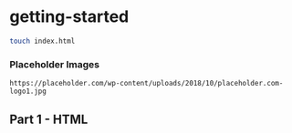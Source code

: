 # getting-started
```bash
touch index.html
```

### Placeholder Images
```
https://placeholder.com/wp-content/uploads/2018/10/placeholder.com-logo1.jpg
```

## Part 1 - HTML